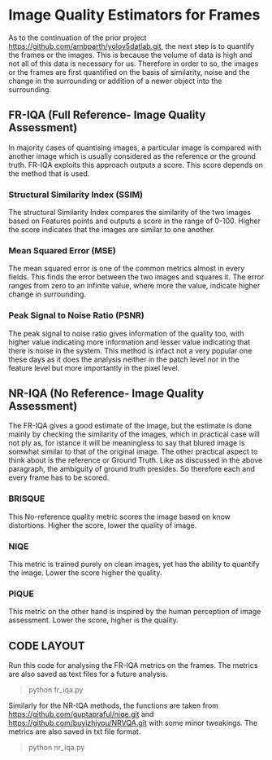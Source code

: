 # Image Quality Estimators for Frames
As to the continuation of the prior project https://github.com/ambparth/yolov5datlab.git, the next step is to quantify the frames or the images. This is because the volume of data is high and not all of this data is necessary for us. Therefore in order to so, the images or the frames are first quantified on the basis of similarity, noise and the change in the surrounding or addition of a newer object into the surrounding. 

## FR-IQA (Full Reference- Image Quality Assessment)
In majority cases of quantising images, a particular image is compared with another image which is usually considered as the reference or the ground truth. FR-IQA exploits this approach outputs a score. This score depends on the method that is used.

### Structural Similarity Index (SSIM)
The structural Similarity Index compares the similarity of the two images based on Features points and outputs a score in the range of 0-100. Higher the score indicates that the images are similar to one another.

### Mean Squared Error (MSE)
The mean squared error is one of the common metrics almost in every fields. This finds the error between the two images and squares it. The error ranges from zero to an infinite value, where more the value, indicate higher change in surrounding.

### Peak Signal to Noise Ratio (PSNR)
The peak signal to noise ratio gives information of the quality too, with higher value indicating more information and lesser value indicating that there is noise in the system. This method is infact not a very popular one these days as it does the analysis neither in the patch level nor in the feature level but more importantly in the pixel level. 

## NR-IQA (No Reference- Image Quality Assessment)
The FR-IQA gives a good estimate of the image, but the estimate is done mainly by checking the similarity of the images, which in practical case will not ply as, for istance it will be meaningless to say that blured image is somwhat similar to that of the original image. The other practical aspect to think about is the reference or Ground Truth. Like as discussed in the above paragraph, the ambiguity of ground truth presides. So therefore each and every frame has to be scored. 

### BRISQUE
This No-reference quality metric scores the image based on know distortions. Higher the score, lower the quality of image. 

### NIQE
This metric is trained purely on clean images, yet has the ability to quantify the image. Lower the score higher the quality. 

### PIQUE
This metric on the other hand is inspired by the human perception of image assessment. Lower the score, higher is the quality. 

## CODE LAYOUT
Run this code for analysing the FR-IQA metrics on the frames. The metrics are also saved as text files for a future analysis. 
>python fr_iqa.py

Similarly for the NR-IQA methods, the functions are taken from https://github.com/guptapraful/niqe.git and https://github.com/buyizhiyou/NRVQA.git with some minor tweakings. The metrics are also saved in txt file format.
> python nr_iqa.py
